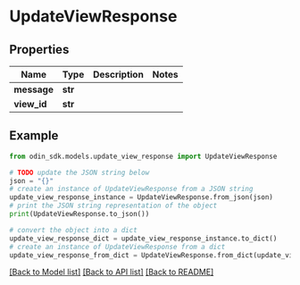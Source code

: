 # UpdateViewResponse


## Properties

Name | Type | Description | Notes
------------ | ------------- | ------------- | -------------
**message** | **str** |  | 
**view_id** | **str** |  | 

## Example

```python
from odin_sdk.models.update_view_response import UpdateViewResponse

# TODO update the JSON string below
json = "{}"
# create an instance of UpdateViewResponse from a JSON string
update_view_response_instance = UpdateViewResponse.from_json(json)
# print the JSON string representation of the object
print(UpdateViewResponse.to_json())

# convert the object into a dict
update_view_response_dict = update_view_response_instance.to_dict()
# create an instance of UpdateViewResponse from a dict
update_view_response_from_dict = UpdateViewResponse.from_dict(update_view_response_dict)
```
[[Back to Model list]](../README.md#documentation-for-models) [[Back to API list]](../README.md#documentation-for-api-endpoints) [[Back to README]](../README.md)



